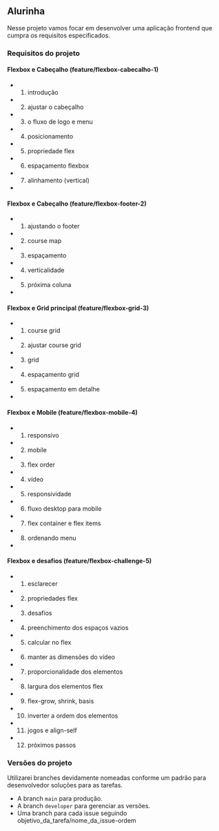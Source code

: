 ## Alurinha

Nesse projeto vamos focar em desenvolver uma aplicação frontend que cumpra os requisitos especificados.

### Requisitos do projeto

#### Flexbox e Cabeçalho (feature/flexbox-cabecalho-1)
- 1. introdução 
- 2. ajustar o cabeçalho 
- 3. o fluxo de logo e menu 
- 4. posicionamento
- 5. propriedade flex
- 6. espaçamento flexbox
- 7. alinhamento (vertical)
- 
#### Flexbox e Cabeçalho (feature/flexbox-footer-2)
- 1. ajustando o footer
- 2. course map 
- 3. espaçamento
- 4. verticalidade
- 5. próxima coluna
- 
#### Flexbox e Grid principal (feature/flexbox-grid-3)
- 1. course grid
- 2. ajustar course grid
- 3. grid
- 4. espaçamento grid
- 5. espaçamento em detalhe
- 
#### Flexbox e Mobile (feature/flexbox-mobile-4)
- 1. responsivo
- 2. mobile
- 3. flex order
- 4. vídeo
- 5. responsividade
- 6. fluxo desktop para mobile
- 7. flex container e flex items
- 8. ordenando menu
- 
#### Flexbox e desafios (feature/flexbox-challenge-5)
- 1. esclarecer
- 2. propriedades flex
- 3. desafios
- 4. preenchimento dos espaços vazios
- 5. calcular no flex
- 6. manter as dimensões do vídeo
- 7. proporcionalidade dos elementos
- 8. largura dos elementos flex
- 9. flex-grow, shrink,  basis
- 10. inverter a ordem dos elementos
- 11. jogos e align-self
- 12. próximos passos

### Versões do projeto

Utilizarei branches devidamente nomeadas conforme um padrão para desenvolvedor soluções para as tarefas.

- A branch `main` para produção.
- A branch `developer` para gerenciar as versões.
- Uma branch para cada issue seguindo objetivo_da_tarefa/nome_da_issue-ordem

